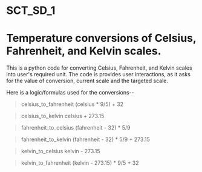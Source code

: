 # SCT_SD_1
# Temperature conversions of Celsius, Fahrenheit, and Kelvin scales.

This is a python code for converting Celsius, Fahrenheit, and Kelvin scales into user's required unit.
The code is provides user interactions, as it asks for the value of conversion, current scale and the targeted scale.

Here is a logic/formulas used for the conversions--

> celsius_to_fahrenheit
    (celsius * 9/5) + 32

> celsius_to_kelvin
   celsius + 273.15

> fahrenheit_to_celsius
    (fahrenheit - 32) * 5/9

> fahrenheit_to_kelvin
    (fahrenheit - 32) * 5/9 + 273.15

> kelvin_to_celsius
    kelvin - 273.15

> kelvin_to_fahrenheit
   (kelvin - 273.15) * 9/5 + 32


